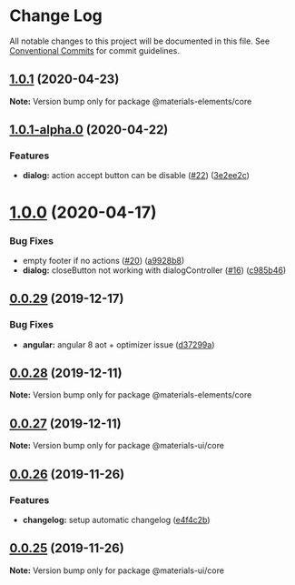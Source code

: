 # Change Log

All notable changes to this project will be documented in this file.
See [Conventional Commits](https://conventionalcommits.org) for commit guidelines.

## [1.0.1](https://github.com/GMV-centravet/materials-elements/compare/v1.0.1-alpha.0...v1.0.1) (2020-04-23)

**Note:** Version bump only for package @materials-elements/core





## [1.0.1-alpha.0](https://github.com/GMV-centravet/materials-elements/compare/v1.0.0...v1.0.1-alpha.0) (2020-04-22)


### Features

* **dialog:** action accept button can be disable ([#22](https://github.com/GMV-centravet/materials-elements/issues/22)) ([3e2ee2c](https://github.com/GMV-centravet/materials-elements/commit/3e2ee2c5b73db5387c3163bc9d59e42a3cb1c00e))





# [1.0.0](https://github.com/GMV-centravet/materials-elements/compare/v0.0.29...v1.0.0) (2020-04-17)


### Bug Fixes

* empty footer if no actions ([#20](https://github.com/GMV-centravet/materials-elements/issues/20)) ([a9928b8](https://github.com/GMV-centravet/materials-elements/commit/a9928b8a959d4d08e8b196c9ce7b6fca5cc5669c))
* **dialog:** closeButton not working with dialogController ([#16](https://github.com/GMV-centravet/materials-elements/issues/16)) ([c985b46](https://github.com/GMV-centravet/materials-elements/commit/c985b46b8880d70e10f585fd20837d61e6e54351))





## [0.0.29](https://github.com/GMV-centravet/materials-elements/compare/v0.0.28...v0.0.29) (2019-12-17)


### Bug Fixes

* **angular:** angular 8 aot + optimizer issue ([d37299a](https://github.com/GMV-centravet/materials-elements/commit/d37299a1d4c9f27de01910c9b9f44bde5a63f134))





## [0.0.28](https://github.com/GMV-centravet/materials-elements/compare/v0.0.27...v0.0.28) (2019-12-11)

**Note:** Version bump only for package @materials-elements/core





## [0.0.27](https://github.com/GMV-centravet/materials-ui/compare/v0.0.26...v0.0.27) (2019-12-11)

**Note:** Version bump only for package @materials-ui/core





## [0.0.26](https://github.com/GMV-centravet/materials-ui/compare/v0.0.25...v0.0.26) (2019-11-26)


### Features

* **changelog:** setup automatic changelog ([e4f4c2b](https://github.com/GMV-centravet/materials-ui/commit/e4f4c2b9389be23af567fccf010e4446a61efa0a))





## [0.0.25](https://github.com/GMV-centravet/materials/compare/v0.0.24...v0.0.25) (2019-11-26)

**Note:** Version bump only for package @materials-ui/core
